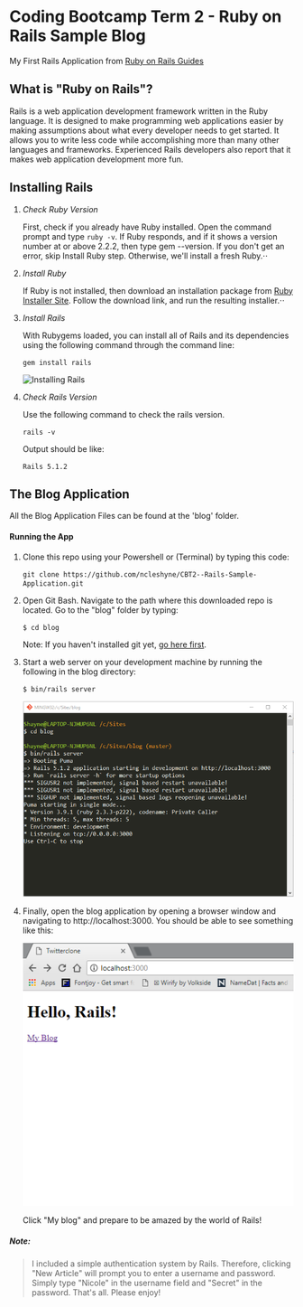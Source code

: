 # Coding Bootcamp Term 2 - Ruby on Rails Sample Blog

My First Rails Application from [Ruby on Rails Guides](http://guides.rubyonrails.org/getting_started.html)

What is "Ruby on Rails"?
------------------------
Rails is a web application development framework written in the Ruby language. It is designed to make programming web applications easier by making assumptions about what every developer needs to get started. It allows you to write less code while accomplishing more than many other languages and frameworks. Experienced Rails developers also report that it makes web application development more fun.

Installing Rails
----------------
1. *Check Ruby Version*

   First, check if you already have Ruby installed. Open the command prompt and type `ruby -v`. 
   If Ruby responds, and if it shows a version number at or above 2.2.2, then type gem --version. If you don't get an error, skip Install    Ruby step. Otherwise, we'll install a fresh Ruby.⋅⋅
2. *Install Ruby*

   If Ruby is not installed, then download an installation package from [Ruby Installer Site](https://www.ruby-lang.org/en/downloads/).      Follow the download link, and run the resulting installer.⋅⋅
3. *Install Rails*

   With Rubygems loaded, you can install all of Rails and its dependencies using the following command through the command line:
   ```
   gem install rails
   ```
   ![Installing Rails](https://www.tutorialspoint.com/ruby-on-rails/images/gem_install.jpg "Rails Installation")
4. *Check Rails Version*
   
   Use the following command to check the rails version.
   ```
   rails -v
   ```
   Output should be like:
   ```
   Rails 5.1.2
   ```
The Blog Application
--------------------
All the Blog Application Files can be found at the 'blog' folder.
#### Running the App
1. Clone this repo using your Powershell or (Terminal) by typing this code:
   ```
   git clone https://github.com/ncleshyne/CBT2--Rails-Sample-Application.git
   ```
2. Open Git Bash. Navigate to the path where this downloaded repo is located. Go to the "blog" folder by typing:
   ```
   $ cd blog
   ```
   Note: If you haven't installed git yet, [go here first](https://git-scm.com/book/en/v2/Getting-Started-Installing-Git).
3. Start a web server on your development machine by running the following in the blog directory:
   ```
   $ bin/rails server
   ```
   ![Rails Server](images/server.png "Rails Server")
4. Finally, open the blog application by opening a browser window and navigating to http://localhost:3000.
   You should be able to see something like this:
   
   ![Local Host](images/local.png "Local Host")
   
   Click "My blog" and prepare to be amazed by the world of Rails! 


##### Note:
> I included a simple authentication system by Rails. Therefore, clicking "New Article" will prompt you to enter a username and      password. Simply type "Nicole" in the username field and "Secret" in the password. That's all. Please enjoy!
